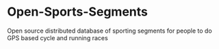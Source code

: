 # Open-Sports-Segments
Open source distributed database of sporting segments for people to do GPS based cycle and running races
